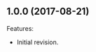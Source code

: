 <!--
	Markdown
	Copyright 2017 IS2T. All rights reserved.
	IS2T PROPRIETARY/CONFIDENTIAL. Use is subject to license terms.
-->

## 1.0.0 (2017-08-21)
Features:
  - Initial  revision.